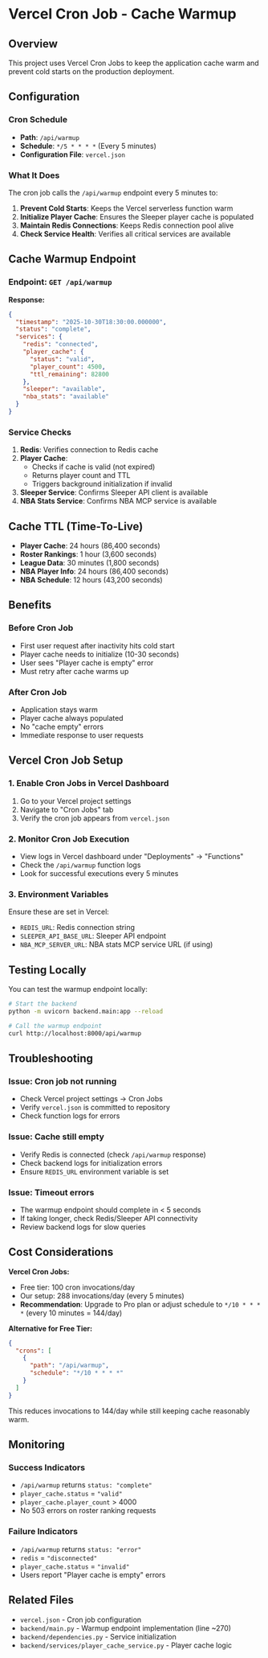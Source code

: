 # Vercel Cron Job - Cache Warmup

## Overview
This project uses Vercel Cron Jobs to keep the application cache warm and prevent cold starts on the production deployment.

## Configuration

### Cron Schedule
- **Path**: `/api/warmup`
- **Schedule**: `*/5 * * * *` (Every 5 minutes)
- **Configuration File**: `vercel.json`

### What It Does

The cron job calls the `/api/warmup` endpoint every 5 minutes to:

1. **Prevent Cold Starts**: Keeps the Vercel serverless function warm
2. **Initialize Player Cache**: Ensures the Sleeper player cache is populated
3. **Maintain Redis Connections**: Keeps Redis connection pool alive
4. **Check Service Health**: Verifies all critical services are available

## Cache Warmup Endpoint

### Endpoint: `GET /api/warmup`

**Response:**
```json
{
  "timestamp": "2025-10-30T18:30:00.000000",
  "status": "complete",
  "services": {
    "redis": "connected",
    "player_cache": {
      "status": "valid",
      "player_count": 4500,
      "ttl_remaining": 82800
    },
    "sleeper": "available",
    "nba_stats": "available"
  }
}
```

### Service Checks

1. **Redis**: Verifies connection to Redis cache
2. **Player Cache**: 
   - Checks if cache is valid (not expired)
   - Returns player count and TTL
   - Triggers background initialization if invalid
3. **Sleeper Service**: Confirms Sleeper API client is available
4. **NBA Stats Service**: Confirms NBA MCP service is available

## Cache TTL (Time-To-Live)

- **Player Cache**: 24 hours (86,400 seconds)
- **Roster Rankings**: 1 hour (3,600 seconds)
- **League Data**: 30 minutes (1,800 seconds)
- **NBA Player Info**: 24 hours (86,400 seconds)
- **NBA Schedule**: 12 hours (43,200 seconds)

## Benefits

### Before Cron Job
- First user request after inactivity hits cold start
- Player cache needs to initialize (10-30 seconds)
- User sees "Player cache is empty" error
- Must retry after cache warms up

### After Cron Job
- Application stays warm
- Player cache always populated
- No "cache empty" errors
- Immediate response to user requests

## Vercel Cron Job Setup

### 1. Enable Cron Jobs in Vercel Dashboard
1. Go to your Vercel project settings
2. Navigate to "Cron Jobs" tab
3. Verify the cron job appears from `vercel.json`

### 2. Monitor Cron Job Execution
- View logs in Vercel dashboard under "Deployments" → "Functions"
- Check the `/api/warmup` function logs
- Look for successful executions every 5 minutes

### 3. Environment Variables
Ensure these are set in Vercel:
- `REDIS_URL`: Redis connection string
- `SLEEPER_API_BASE_URL`: Sleeper API endpoint
- `NBA_MCP_SERVER_URL`: NBA stats MCP service URL (if using)

## Testing Locally

You can test the warmup endpoint locally:

```bash
# Start the backend
python -m uvicorn backend.main:app --reload

# Call the warmup endpoint
curl http://localhost:8000/api/warmup
```

## Troubleshooting

### Issue: Cron job not running
- Check Vercel project settings → Cron Jobs
- Verify `vercel.json` is committed to repository
- Check function logs for errors

### Issue: Cache still empty
- Verify Redis is connected (check `/api/warmup` response)
- Check backend logs for initialization errors
- Ensure `REDIS_URL` environment variable is set

### Issue: Timeout errors
- The warmup endpoint should complete in < 5 seconds
- If taking longer, check Redis/Sleeper API connectivity
- Review backend logs for slow queries

## Cost Considerations

**Vercel Cron Jobs:**
- Free tier: 100 cron invocations/day
- Our setup: 288 invocations/day (every 5 minutes)
- **Recommendation**: Upgrade to Pro plan or adjust schedule to `*/10 * * * *` (every 10 minutes = 144/day)

**Alternative for Free Tier:**
```json
{
  "crons": [
    {
      "path": "/api/warmup",
      "schedule": "*/10 * * * *"
    }
  ]
}
```

This reduces invocations to 144/day while still keeping cache reasonably warm.

## Monitoring

### Success Indicators
- `/api/warmup` returns `status: "complete"`
- `player_cache.status` = `"valid"`
- `player_cache.player_count` > 4000
- No 503 errors on roster ranking requests

### Failure Indicators
- `/api/warmup` returns `status: "error"`
- `redis` = `"disconnected"`
- `player_cache.status` = `"invalid"`
- Users report "Player cache is empty" errors

## Related Files

- `vercel.json` - Cron job configuration
- `backend/main.py` - Warmup endpoint implementation (line ~270)
- `backend/dependencies.py` - Service initialization
- `backend/services/player_cache_service.py` - Player cache logic
